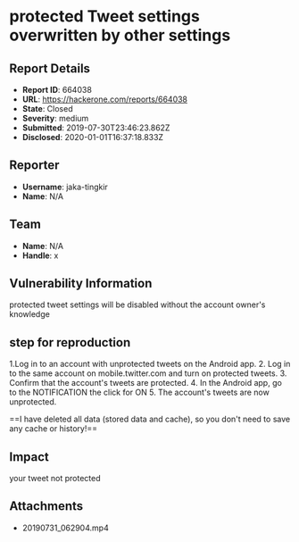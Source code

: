 # protected Tweet settings overwritten by other settings

## Report Details
- **Report ID**: 664038
- **URL**: https://hackerone.com/reports/664038
- **State**: Closed
- **Severity**: medium
- **Submitted**: 2019-07-30T23:46:23.862Z
- **Disclosed**: 2020-01-01T16:37:18.833Z

## Reporter
- **Username**: jaka-tingkir
- **Name**: N/A

## Team
- **Name**: N/A
- **Handle**: x

## Vulnerability Information
protected tweet settings will be disabled without the account owner's knowledge

## step for reproduction
1.Log in to an account with unprotected tweets on the Android app.
2. Log in to the same account on mobile.twitter.com and turn on protected tweets.
3. Confirm that the account's tweets are protected.
4. In the Android app, go to the NOTIFICATION the  click for ON
5. The account's tweets are now unprotected.

==I have deleted all data (stored data and cache), so you don't need to save any cache or history!==

## Impact

your tweet not protected

## Attachments
- 20190731_062904.mp4
